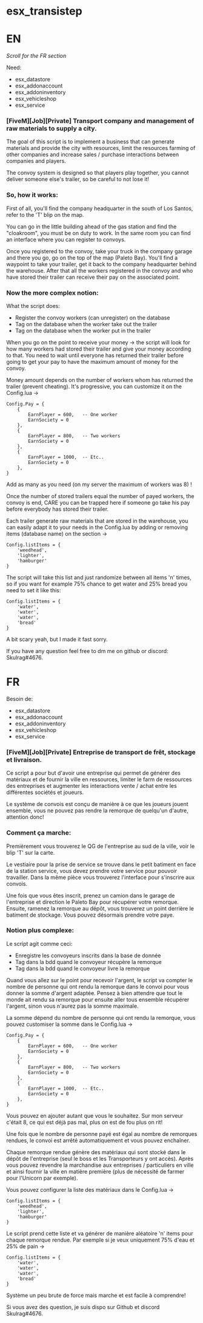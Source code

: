# esx_transistep
# EN
*Scroll for the FR section*

Need:
- esx_datastore
- esx_addonaccount
- esx_addoninventory
- esx_vehicleshop
- esx_service

### [FiveM][Job][Private] Transport company and management of raw materials to supply a city.

The goal of this script is to implement a business that can generate materials and provide the city with resources, limit the resources farming of other companies and increase sales / purchase interactions between companies and players.

The convoy system is designed so that players play together, you cannot deliver someone else's trailer, so be careful to not lose it!

### So, how it works:

First of all, you'll find the company headquarter in the south of Los Santos, refer to the 'T' blip on the map.

You can go in the little building ahead of the gas station and find the "cloakroom", you must be on duty to work.
In the same room you can find an interface where you can register to convoys.

Once you registered to the convoy, take your truck in the company garage and there you go, go on the top of the map (Paleto Bay).
You'll find a waypoint to take your trailer, get it back to the company headquarter behind the warehouse.
After that all the workers registered in the convoy and who have stored their trailer can receive their pay on the associated point.

### Now the more complex notion:

What the script does:

- Register the convoy workers (can unregister) on the database
- Tag on the database when the worker take out the trailer
- Tag on the database when the worker put in the trailer

When you go on the point to receive your money -> the script will look for how many workers had stored their trailer and give your money according to that.
You need to wait until everyone has returned their trailer before going to get your pay to have the maximum amount of money for the convoy.

Money amount depends on the number of workers whom has returned the trailer (prevent cheating).
It's progressive, you can customize it on the Config.lua ->

```
Config.Pay = {
    {
        EarnPlayer = 600,   -- One worker
        EarnSociety = 0
    },
    {
        EarnPlayer = 800,   -- Two workers
        EarnSociety = 0
    },
    {
        EarnPlayer = 1000,  -- Etc..
        EarnSociety = 0
    },
}
```

Add as many as you need (on my server the maximum of workers was 8) !

Once the number of stored trailers equal the number of payed workers, the convoy is end, CARE you can be trapped here if someone go take his pay before everybody has stored their trailer.

Each trailer generate raw materials that are stored in the warehouse, you can easily adapt it to your needs in the Config.lua by adding or removing items (database name) on the section ->

```
Config.listItems = {
    'weedhead',
    'lighter',
    'hamburger'
}
```

The script will take this list and just randomize between all items 'n' times, so if you want for example 75% chance to get water and 25% bread you need to set it like this:

```
Config.listItems = {
    'water',
    'water',
    'water',
    'bread'
}
```

A bit scary yeah, but I made it fast sorry.

If you have any question feel free to dm me on github or discord: Skulrag#4676.

# FR

Besoin de:
- esx_datastore
- esx_addonaccount
- esx_addoninventory
- esx_vehicleshop
- esx_service

### [FiveM][Job][Private] Entreprise de transport de frêt, stockage et livraison.

Ce script a pour but d'avoir une entreprise qui permet de générer des matériaux et de fournir la ville en ressources, limiter le farm de ressources des entreprises et augmenter les interactions vente / achat entre les différentes sociétés et joueurs.

Le système de convois est conçu de manière à ce que les joueurs jouent ensemble, vous ne pouvez pas rendre la remorque de quelqu'un d'autre, attention donc!

### Comment ça marche:

Premièrement vous trouverez le QG de l'entreprise au sud de la ville, voir le blip 'T' sur la carte.

Le vestiaire pour la prise de service se trouve dans le petit batiment en face de la station service, vous devez prendre votre service pour pouvoir travailler.
Dans la même pièce vous trouverez l'interface pour s'inscrire aux convois.

Une fois que vous êtes inscrit, prenez un camion dans le garage de l'entreprise et direction le Paleto Bay pour récupérer votre remorque.
Ensuite, ramenez la remorque au dépôt, vous trouverez un point derrière le batiment de stockage.
Vous pouvez désormais prendre votre paye.

### Notion plus complexe:

Le script agit comme ceci:

- Enregistre les convoyeurs inscrits dans la base de donnée
- Tag dans la bdd quand le convoyeur récupère la remorque
- Tag dans la bdd quand le convoyeur livre la remorque

Quand vous allez sur le point pour recevoir l'argent, le script va compter le nombre de personne qui ont rendu la remorque dans le convoi pour vous donner la somme d'argent adaptée. Pensez à bien attendre que tout le monde ait rendu sa remorque pour ensuite aller tous ensemble récupérer l'argent, sinon vous n'aurez pas la somme maximale.

La somme dépend du nombre de personne qui ont rendu la remorque,
vous pouvez customiser la somme dans le Config.lua -> 

```
Config.Pay = {
    {
        EarnPlayer = 600,   -- One worker
        EarnSociety = 0
    },
    {
        EarnPlayer = 800,   -- Two workers
        EarnSociety = 0
    },
    {
        EarnPlayer = 1000,  -- Etc..
        EarnSociety = 0
    },
}
```

Vous pouvez en ajouter autant que vous le souhaitez.
Sur mon serveur c'était 8, ce qui est déjà pas mal, plus on est de fou plus on rit!

Une fois que le nombre de personne payé est égal au nombre de remorques rendues, le convoi est arrêté automatiquement et vous pouvez enchaîner.

Chaque remorque rendue génère des matériaux qui sont stocké dans le dépôt de l'entreprise (seul le boss et les Transporteurs y ont accès). Après vous pouvez revendre la marchandise aux entreprises / particuliers en ville et ainsi fournir la ville en matière première (plus de nécessité de farmer pour l'Unicorn par exemple).

Vous pouvez configurer la liste des matériaux dans le Config.lua -> 

```
Config.listItems = {
    'weedhead',
    'lighter',
    'hamburger'
}
```

Le script prend cette liste et va générer de manière aléatoire 'n' items pour chaque remorque rendue.
Par exemple si je veux uniquement 75% d'eau et 25% de pain -> 


```
Config.listItems = {
    'water',
    'water',
    'water',
    'bread'
}
```

Système un peu brute de force mais marche et est facile à comprendre!

Si vous avez des question, je suis dispo sur Github et discord Skulrag#4676.
